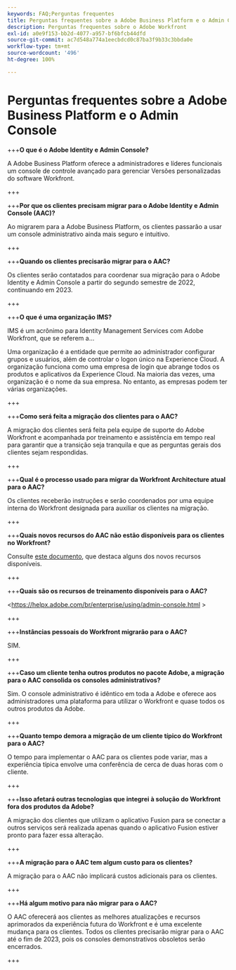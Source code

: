 ```yaml
---
keywords: FAQ;Perguntas frequentes
title: Perguntas frequentes sobre a Adobe Business Platform e o Admin Console
description: Perguntas frequentes sobre o Adobe Workfront
exl-id: a0e9f153-bb2d-4077-a957-bf6bfcb44dfd
source-git-commit: ac7d548a774a1eecbdcd0c87ba3f9b33c3bbda0e
workflow-type: tm+mt
source-wordcount: '496'
ht-degree: 100%

---
```


# Perguntas frequentes sobre a Adobe Business Platform e o Admin Console

+++**O que é o Adobe Identity e Admin Console?**

A Adobe Business Platform oferece a administradores e líderes funcionais um console de controle avançado para gerenciar Versões personalizadas do software Workfront.

+++

+++**Por que os clientes precisam migrar para o Adobe Identity e Admin Console (AAC)?**

Ao migrarem para a Adobe Business Platform, os clientes passarão a usar um console administrativo ainda mais seguro e intuitivo.

+++

+++**Quando os clientes precisarão migrar para o AAC?**

Os clientes serão contatados para coordenar sua migração para o Adobe Identity e Admin Console a partir do segundo semestre de 2022, continuando em 2023.

+++

+++**O que é uma organização IMS?**

IMS é um acrônimo para Identity Management Services com Adobe Workfront, que se referem a…

Uma organização é a entidade que permite ao administrador configurar grupos e usuários, além de controlar o logon único na Experience Cloud. A organização funciona como uma empresa de login que abrange todos os produtos e aplicativos da Experience Cloud. Na maioria das vezes, uma organização é o nome da sua empresa. No entanto, as empresas podem ter várias organizações.

+++

+++**Como será feita a migração dos clientes para o AAC?**

A migração dos clientes será feita pela equipe de suporte do Adobe Workfront e acompanhada por treinamento e assistência em tempo real para garantir que a transição seja tranquila e que as perguntas gerais dos clientes sejam respondidas.

+++

+++**Qual é o processo usado para migrar da Workfront Architecture atual para o AAC?**

Os clientes receberão instruções e serão coordenados por uma equipe interna do Workfront designada para auxiliar os clientes na migração.

+++

+++**Quais novos recursos do AAC não estão disponíveis para os clientes no Workfront?**

Consulte [este documento](overview.md), que destaca alguns dos novos recursos disponíveis.

+++

+++**Quais são os recursos de treinamento disponíveis para o AAC?**

&lt;https://helpx.adobe.com/br/enterprise/using/admin-console.html >

+++

+++**Instâncias pessoais do Workfront migrarão para o AAC?**

SIM.

+++

+++**Caso um cliente tenha outros produtos no pacote Adobe, a migração para o AAC consolida os consoles administrativos?**

Sim. O console administrativo é idêntico em toda a Adobe e oferece aos administradores uma plataforma para utilizar o Workfront e quase todos os outros produtos da Adobe.

+++

+++**Quanto tempo demora a migração de um cliente típico do Workfront para o AAC?**

O tempo para implementar o AAC para os clientes pode variar, mas a experiência típica envolve uma conferência de cerca de duas horas com o cliente.

+++

+++**Isso afetará outras tecnologias que integrei à solução do Workfront fora dos produtos da Adobe?**

A migração dos clientes que utilizam o aplicativo Fusion para se conectar a outros serviços será realizada apenas quando o aplicativo Fusion estiver pronto para fazer essa alteração.

+++

+++**A migração para o AAC tem algum custo para os clientes?**

A migração para o AAC não implicará custos adicionais para os clientes.

+++

+++**Há algum motivo para não migrar para o AAC?**

O AAC oferecerá aos clientes as melhores atualizações e recursos aprimorados da experiência futura do Workfront e é uma excelente mudança para os clientes. Todos os clientes precisarão migrar para o AAC até o fim de 2023, pois os consoles demonstrativos obsoletos serão encerrados.

+++

